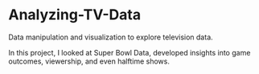 # Analyzing-TV-Data
Data manipulation and visualization to explore television data.

In this project, I looked at Super Bowl Data, developed insights into game outcomes, viewership, and even halftime shows.
